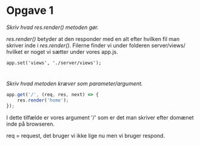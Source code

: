 # Opgave 1
_Skriv hvad *res.render()* metoden gør._

_res.render()_ betyder at den responder med en alt efter hvilken fil man skriver inde i _res.render()_. Filerne finder vi under folderen server/views/ hvilket er noget vi sætter under vores app.js.

`app.set('views', './server/views');`

#
_Skriv hvad metoden kræver som *parameter/argument*._

```javascript
app.get('/', (req, res, next) => {
    res.render('home');
});
```
I dette tilfælde er vores argument '/' som er det man skriver efter domænet inde på browseren.

req = request, det bruger vi ikke lige nu men vi bruger respond.
